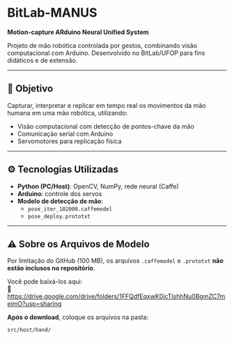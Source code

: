 # BitLab-MANUS  
**Motion-capture ARduino Neural Unified System**

Projeto de mão robótica controlada por gestos, combinando visão computacional com Arduino. Desenvolvido no BitLab/UFOP para fins didáticos e de extensão.

---

## 🎯 Objetivo

Capturar, interpretar e replicar em tempo real os movimentos da mão humana em uma mão robótica, utilizando:

- Visão computacional com detecção de pontos-chave da mão
- Comunicação serial com Arduino
- Servomotores para replicação física

---

## ⚙️ Tecnologias Utilizadas

- **Python (PC/Host)**: OpenCV, NumPy, rede neural (Caffe)
- **Arduino**: controle dos servos
- **Modelo de detecção de mão**:  
  - `pose_iter_102000.caffemodel`  
  - `pose_deploy.prototxt`

---

## ⚠️ Sobre os Arquivos de Modelo

Por limitação do GitHub (100 MB), os arquivos `.caffemodel` e `.prototxt` **não estão inclusos no repositório**.

Você pode baixá-los aqui:  
🔗 https://drive.google.com/drive/folders/1FFQdfEqxwK0icTlshhNu0BgmZC7mejmO?usp=sharing

**Após o download**, coloque os arquivos na pasta:

```bash
src/host/hand/
